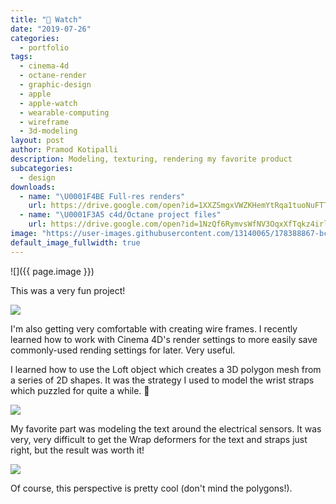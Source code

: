```yaml
---
title: " Watch"
date: "2019-07-26"
categories:
  - portfolio
tags:
  - cinema-4d
  - octane-render
  - graphic-design
  - apple
  - apple-watch
  - wearable-computing
  - wireframe
  - 3d-modeling
layout: post
author: Pramod Kotipalli
description: Modeling, texturing, rendering my favorite product
subcategories:
  - design
downloads:
  - name: "\U0001F4BE Full-res renders"
    url: https://drive.google.com/open?id=1XXZSmgxVWZKHemYtRqa1tuoNuFTTQryj
  - name: "\U0001F3A5 c4d/Octane project files"
    url: https://drive.google.com/open?id=1NzQf6RymvsWfNV3OqxXfTqkz4irlqpVg
image: "https://user-images.githubusercontent.com/13140065/178388867-bc635ef3-542e-4c34-92d1-37889a75f902.png"
default_image_fullwidth: true
---
```


![]({{ page.image }})

This was a very fun project!

![](https://user-images.githubusercontent.com/13140065/178388856-98ef2da1-1c35-47ee-9deb-82edc03c5da5.png)

I'm also getting very comfortable with creating wire frames.
I recently learned how to work with Cinema 4D's render
settings to more easily save commonly-used rending settings
for later. Very useful.

I learned how to use the Loft object which creates a 3D
polygon mesh from a series of 2D shapes. It was the strategy
I used to model the wrist straps which puzzled for quite a
while. 🤔

![](https://user-images.githubusercontent.com/13140065/178388863-b3d4af5d-b837-4153-a2d5-4a8032b02aae.png)

My favorite part was modeling the text around the electrical
sensors. It was very, very difficult to get the Wrap
deformers for the text and straps just right, but the result
was worth it!

![](https://user-images.githubusercontent.com/13140065/178388860-72309811-29ca-4078-ae5a-1c8dae330036.png)

Of course, this perspective is pretty cool (don't mind the
polygons!).
